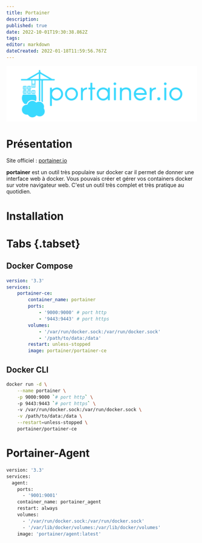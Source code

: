 ```yaml
---
title: Portainer
description: 
published: true
date: 2022-10-01T19:30:38.862Z
tags: 
editor: markdown
dateCreated: 2022-01-18T11:59:56.767Z
---
```


![portainer_banner.png](/wiki-assets/portainer_banner.png)

# Présentation

Site officiel : [portainer.io](https://www.portainer.io/)

**portainer** est un outil très populaire sur docker car il permet de donner une interface web à docker. Vous pouvais créer et gérer vos containers docker sur votre navigateur web. C'est un outil très complet et très pratique au quotidien.

# Installation
# Tabs {.tabset}
## Docker Compose
```yaml
version: '3.3'
services:
    portainer-ce:
        container_name: portainer
        ports:
            - '9000:9000' # port http
            - '9443:9443' # port https
        volumes:
            - '/var/run/docker.sock:/var/run/docker.sock'
            - '/path/to/data:/data'
        restart: unless-stopped
        image: portainer/portainer-ce
```
## Docker CLI
```bash
docker run -d \
	--name portainer \
	-p 9000:9000 `# port http` \ 
	-p 9443:9443 `# port https` \ 
	-v /var/run/docker.sock:/var/run/docker.sock \
	-v /path/to/data:/data \
	--restart=unless-stopped \
	portainer/portainer-ce
```

# Portainer-Agent
```bash
version: '3.3'
services:
  agent:
    ports:
      - '9001:9001'
    container_name: portainer_agent
    restart: always
    volumes:
      - '/var/run/docker.sock:/var/run/docker.sock'
      - '/var/lib/docker/volumes:/var/lib/docker/volumes'
    image: 'portainer/agent:latest'
```